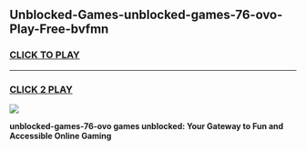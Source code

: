 
## Unblocked-Games-unblocked-games-76-ovo-Play-Free-bvfmn
<h3>
<a href="https://premium76.site?title=unblocked-games-76-ovo&ref=12A">CLICK TO PLAY</a></h3>
<hr>

<h3>
<a href="https://premium76.site?title=unblocked-games-76-ovo&ref=12A">CLICK 2 PLAY</a>
  
</h3>

<a href="https://premium76.site?title=unblocked-games-76-ovo&ref=12A"><img src="https://clearcache.store/games.png"></a>


**unblocked-games-76-ovo games unblocked: Your Gateway to Fun and Accessible Online Gaming**
